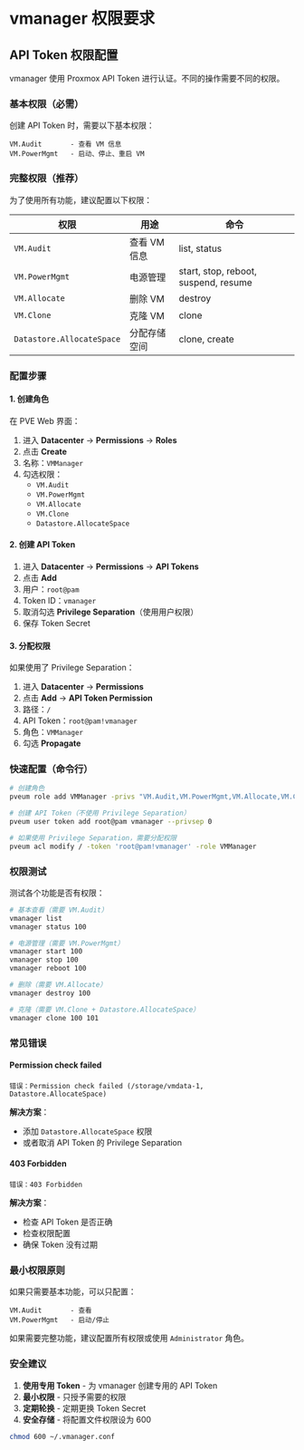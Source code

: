 # vmanager 权限要求

## API Token 权限配置

vmanager 使用 Proxmox API Token 进行认证。不同的操作需要不同的权限。

### 基本权限（必需）

创建 API Token 时，需要以下基本权限：

```
VM.Audit       - 查看 VM 信息
VM.PowerMgmt   - 启动、停止、重启 VM
```

### 完整权限（推荐）

为了使用所有功能，建议配置以下权限：

| 权限 | 用途 | 命令 |
|------|------|------|
| `VM.Audit` | 查看 VM 信息 | list, status |
| `VM.PowerMgmt` | 电源管理 | start, stop, reboot, suspend, resume |
| `VM.Allocate` | 删除 VM | destroy |
| `VM.Clone` | 克隆 VM | clone |
| `Datastore.AllocateSpace` | 分配存储空间 | clone, create |

### 配置步骤

#### 1. 创建角色

在 PVE Web 界面：

1. 进入 **Datacenter** → **Permissions** → **Roles**
2. 点击 **Create**
3. 名称：`VMManager`
4. 勾选权限：
   - `VM.Audit`
   - `VM.PowerMgmt`
   - `VM.Allocate`
   - `VM.Clone`
   - `Datastore.AllocateSpace`

#### 2. 创建 API Token

1. 进入 **Datacenter** → **Permissions** → **API Tokens**
2. 点击 **Add**
3. 用户：`root@pam`
4. Token ID：`vmanager`
5. 取消勾选 **Privilege Separation**（使用用户权限）
6. 保存 Token Secret

#### 3. 分配权限

如果使用了 Privilege Separation：

1. 进入 **Datacenter** → **Permissions**
2. 点击 **Add** → **API Token Permission**
3. 路径：`/`
4. API Token：`root@pam!vmanager`
5. 角色：`VMManager`
6. 勾选 **Propagate**

### 快速配置（命令行）

```bash
# 创建角色
pveum role add VMManager -privs "VM.Audit,VM.PowerMgmt,VM.Allocate,VM.Clone,Datastore.AllocateSpace"

# 创建 API Token（不使用 Privilege Separation）
pveum user token add root@pam vmanager --privsep 0

# 如果使用 Privilege Separation，需要分配权限
pveum acl modify / -token 'root@pam!vmanager' -role VMManager
```

### 权限测试

测试各个功能是否有权限：

```bash
# 基本查看（需要 VM.Audit）
vmanager list
vmanager status 100

# 电源管理（需要 VM.PowerMgmt）
vmanager start 100
vmanager stop 100
vmanager reboot 100

# 删除（需要 VM.Allocate）
vmanager destroy 100

# 克隆（需要 VM.Clone + Datastore.AllocateSpace）
vmanager clone 100 101
```

### 常见错误

#### Permission check failed

```
错误：Permission check failed (/storage/vmdata-1, Datastore.AllocateSpace)
```

**解决方案**：
- 添加 `Datastore.AllocateSpace` 权限
- 或者取消 API Token 的 Privilege Separation

#### 403 Forbidden

```
错误：403 Forbidden
```

**解决方案**：
- 检查 API Token 是否正确
- 检查权限配置
- 确保 Token 没有过期

### 最小权限原则

如果只需要基本功能，可以只配置：

```
VM.Audit       - 查看
VM.PowerMgmt   - 启动/停止
```

如果需要完整功能，建议配置所有权限或使用 `Administrator` 角色。

### 安全建议

1. **使用专用 Token** - 为 vmanager 创建专用的 API Token
2. **最小权限** - 只授予需要的权限
3. **定期轮换** - 定期更换 Token Secret
4. **安全存储** - 将配置文件权限设为 600

```bash
chmod 600 ~/.vmanager.conf
```

